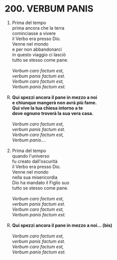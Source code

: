 # 200. VERBUM PANIS

<ol>
  <li>Prima del tempo<br>
    prima ancora che la terra<br>
    cominciasse a vivere<br>
    il Verbo era presso Dio.<br>
    Venne nel mondo<br>
    e per non abbandonarci<br>
    in questo viaggio ci lasciò<br>
    tutto se stesso come pane.<br><br>
    <i>Verbum caro factum est,<br>
      verbum panis factum est.<br>
      Verbum caro factum est,<br>
      Verbum panis factum est.</i></li><br>
  <li type="A" value="18"><b>Qui spezzi ancora il pane in mezzo a noi<br>
    e chiunque mangerà non avrà più fame.<br>
    Qui vive la tua chiesa intorno a te<br>
    dove ognuno troverà la sua vera casa.</b><br><br>
    <i>Verbum caro factum est,<br>
      verbum panis factum est.<br>
      Verbum caro factum est,<br>
      Verbum panis....</i><br><br></li>
  <li value="2">
    Prima del tempo<br>
    quando l'universo<br>
    fu creato dall'oscurità<br>
    il Verbo era presso Dio.<br>
    Venne nel mondo<br>
    nella sua misericordia<br>
    Dio ha mandato il Figlio suo<br>
    tutto se stesso come pane.<br><br>
  <i>Verbum caro factum est,<br>
      verbum panis factum est.<br>
      Verbum caro factum est,<br>
      Verbum panis factum est.</i><br><br></li>
  <li type="A" value="18"><b>Qui spezzi ancora il pane in mezzo a noi... (bis)</b><br><br>
  <i>Verbum caro factum est,<br>
      verbum panis factum est.<br>
      Verbum caro factum est,<br>
      Verbum panis factum est.</i><br></li>
</ol>

